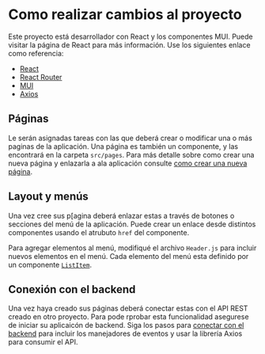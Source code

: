 # Como realizar cambios al proyecto

Este proyecto está desarrollador con React y los componentes MUI. Puede visitar la página de React para más información. Use los siguientes enlace como referencia:

- [React](https://reactjs.org/)
- [React Router](https://reactrouter.com/en/main)
- [MUI](https://mui.com/)
- [Axios](https://axios-http.com/docs/intro)

## Páginas

Le serán asignadas tareas con las que deberá crear o modificar una o más paginas de la aplicación. Una página es también un componente, y las encontrará en la carpeta `src/pages`. Para más detalle sobre como crear una nueva página y enlazarla a ala aplicación consulte [como crear una nueva página](NEW_PAGE.md).

## Layout y menús

Una vez cree sus p[agina deberá enlazar estas a través de botones o secciones del menú de la aplicación. Puede crear un enlace desde distintos componentes usando el atrubuto `href` del componente.

Para agregar elementos al menú, modifiqué el archivo `Header.js` para incluir nuevos elementos en el menú. Cada elemento del menú esta definido por un componente [`ListItem`](https://mui.com/material-ui/react-list/).

## Conexión con el backend

Una vez haya creado sus páginas deberá conectar estas con el API REST creado en otro proyecto. Para pode rprobar esta funcionalidad asegurese de iniciar su aplicaicón de backend. Siga los pasos para [conectar con el backend](BACKEND.md) para incluir los manejadores de eventos y usar la librería Axios para consumir el API.
